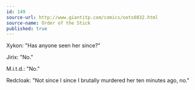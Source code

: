 ```yaml
---
id: 149
source-url: http://www.giantitp.com/comics/oots0832.html
source-name: Order of the Stick
published: true
---
```


<p>Xykon: "Has anyone seen her since?"</p>

<p>Jirix: "No."</p>

<p>M.i.t.d.: "No."</p>

<p>Redcloak: "Not since I since I brutally murdered her ten minutes ago, no."</p>


